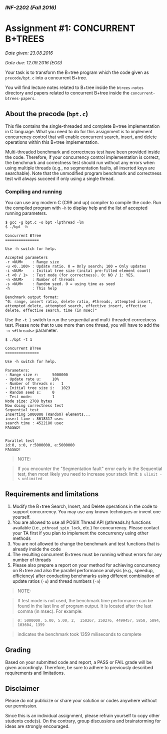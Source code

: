 ### _INF-2202 (Fall 2016)_
# Assignment #1: CONCURRENT B+TREES

_Date given: 23.08.2016_

_Date due: 12.09.2016 (EOD)_

Your task is to transform the B+tree program which the code given as `precode/bpt.c` into a concurrent B+tree.

You will find lecture notes related to B+tree inside the `btrees-notes` directory and papers related to concurrent B+tree inside the `concurrent-btrees-papers`.

## About the precode (`bpt.c`)
This file contains the single-threaded and complete B+tree implementation in C language. What you need to do for this assignment is to implement concurrency control that will enable concurrent search, insert, and delete operations within this B+tree implementation.

Multi-threaded benchmark and correctness test have been provided inside the code. Therefore, if your concurrency control implementation is correct, the benchmark and correctness test should run without any errors when using multiple threads (e.g., no segmentation faults, all inserted keys are searchable). Note that the unmodified program benchmark and correctness test will always succeed if only using a single thread.

### Compiling and running

You can use any modern C (C99 and up) compiler to compile the code. Run the compiled program with `-h` to display help and the list of accepted running parameters.

```term
$ gcc -g bpt.c -o bpt -lpthread -lm
$ ./bpt -h

Concurrent BTree
===============

Use -h switch for help.

Accepted parameters
-r <NUM>    : Range size
-u <0..100> : Update ratio. 0 = Only search; 100 = Only updates
-i <NUM>    : Initial tree size (inital pre-filled element count)
-t <0 / 1>  : Test mode (for correctness). 0: NO / 1: YES.
-n <NUM>    : Number of threads
-s <NUM>    : Random seed. 0 = using time as seed
-h          : This help

Benchmark output format:
"0: range, insert ratio, delete ratio, #threads, attempted insert, attempted delete, attempted search, effective insert, effective delete, effective search, time (in msec)"
```

Use the `-t 1` switch to run the sequential and multi-threaded correctness test. Please note that to use more than one thread, you will have to add the `-n <#threads>` parameter.

```term
$ ./bpt -t 1

Concurrent BTree
===============

Use -h switch for help.

Parameters:
- Range size r:		 5000000
- Update rate u:	 10%
- Number of threads n:	 1
- Initial tree size i:	 1023
- Random seed s:	 0
- Test mode:		 1
Node size: 2708 bytes
Now doing correctness test
Sequential test
Inserting 5000000 (Random) elements...
insert time : 8618317 usec
search time : 4522180 usec
PASSED!


Parallel test
id:0, s:0, r:5000000, e:5000000
PASSED!
```
> NOTE:

>If you encounter the "Segmentation fault" error early in the Sequential test, then most likely you need to increase your stack limit:
> `$ ulimit -s unlimited`

## Requirements and limitations

1. Modify the B+tree Search, Insert, and Delete operations in the code to support concurrency. You may use any known techniques or invent one yourself.
2. You are allowed to use all POSIX Thread API (pthreads.h) functions available (i.e., `pthread_spin_lock`, etc.) for concurrency. Please contact your TA first if you plan to implement the concurrency using other methods
3. You are not allowed to change the benchmark and test functions that is already inside the code
4. The resulting concurrent B+trees must be running without errors for any number of threads
5. Please also prepare a report on your method for achieving concurrency on B+tree and also the parallel performance analysis (e.g., speedup, efficiency) after conducting benchmarks using different combination of update ratios (`-u`) and thread numbers (`-n`)

> NOTE:

>If test mode is not used, the benchmark time performance can be found in the last line of program output. It is located after the last comma (in msec). For example:

>`0: 5000000, 5.00, 5.00, 2,  250267, 250276, 4499457, 5858, 5894, 103604, 1359`

>indicates the benchmark took 1359 miliseconds to complete

## Grading
Based on your submitted code and report, a PASS or FAIL grade will be given accordingly. Therefore, be sure to adhere to previously described requirements and limitations.

## Disclaimer
Please do not publicize or share your solution or codes anywhere without our permission.

Since this is an individual assignment, please refrain yourself to copy other students code(s). On the contrary, group discussions and brainstorming for ideas are strongly encouraged.
